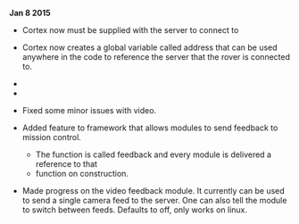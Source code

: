 **Jan 8 2015**

* Cortex now must be supplied with the server to connect to
* Cortex now creates a global variable called address that can be used anywhere in the code to reference the server that the rover is connected to.


* 
* 
* Fixed some minor issues with video.
* Added feature to framework that allows modules to send feedback to mission control. 
	* The function is called feedback and every module is delivered a reference to that 
	* function on construction.
* Made progress on the video feedback module. It currently can be used to send a 
	single camera feed to the server. One can also tell the module to switch 
	between feeds. Defaults to off, only works on linux.
